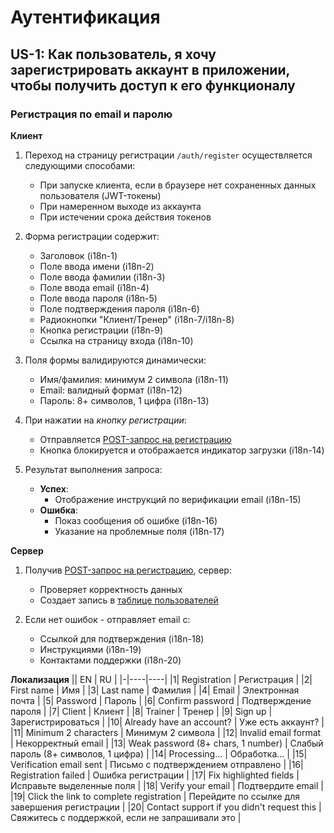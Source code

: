 # Аутентификация

## US-1: Как пользователь, я хочу зарегистрировать аккаунт в приложении, чтобы получить доступ к его функционалу

### Регистрация по email и паролю
**Клиент**  
1. Переход на страницу регистрации `/auth/register` осуществляется следующими способами: 
   - При запуске клиента, если в браузере нет сохраненных данных пользователя (JWT-токены)
   - При намеренном выходе из аккаунта
   - При истечении срока действия токенов

2. Форма регистрации содержит:  
   - Заголовок (i18n-1)  
   - Поле ввода имени (i18n-2)  
   - Поле ввода фамилии (i18n-3)  
   - Поле ввода email (i18n-4)  
   - Поле ввода пароля (i18n-5)  
   - Поле подтверждения пароля (i18n-6)  
   - Радиокнопки "Клиент/Тренер" (i18n-7/i18n-8)  
   - Кнопка регистрации (i18n-9) 
   - Ссылка на страницу входа (i18n-10)  

3. Поля формы валидируются динамически:
   - Имя/фамилия: минимум 2 символа (i18n-11)
   - Email: валидный формат (i18n-12)
   - Пароль: 8+ символов, 1 цифра (i18n-13)

4. При нажатии на *кнопку регистрации*:
   - Отправляется [POST-запрос на регистрацию](/docs/technical/auth-api.md)
   - Кнопка блокируется и отображается индикатор загрузки (i18n-14)

5. Результат выполнения запроса:  
   - **Успех**:
     - Отображение инструкций по верификации email (i18n-15)  
   - **Ошибка**:  
     - Показ сообщения об ошибке (i18n-16)  
     - Указание на проблемные поля (i18n-17)  

**Сервер**  
1. Получив [POST-запрос на регистрацию](/docs/technical/auth-api.md), сервер:  
   - Проверяет корректность данных  
   - Создает запись в [таблице пользователей](/docs/technical/db/users-table.md)  

2. Если нет ошибок - отправляет email с:
   - Ссылкой для подтверждения (i18n-18)
   - Инструкциями (i18n-19)
   - Контактами поддержки (i18n-20)

**Локализация**
|| EN | RU |
|-|----|----|
|1| Registration | Регистрация |
|2| First name | Имя |
|3| Last name | Фамилия |
|4| Email | Электронная почта |
|5| Password | Пароль |
|6| Confirm password | Подтверждение пароля |
|7| Client | Клиент |
|8| Trainer | Тренер |
|9| Sign up | Зарегистрироваться |
|10| Already have an account? | Уже есть аккаунт? |
|11| Minimum 2 characters | Минимум 2 символа |
|12| Invalid email format | Некорректный email |
|13| Weak password (8+ chars, 1 number) | Слабый пароль (8+ символов, 1 цифра) |
|14| Processing... | Обработка... |
|15| Verification email sent | Письмо с подтверждением отправлено |
|16| Registration failed | Ошибка регистрации |
|17| Fix highlighted fields | Исправьте выделенные поля |
|18| Verify your email | Подтвердите email |
|19| Click the link to complete registration | Перейдите по ссылке для завершения регистрации |
|20| Contact support if you didn't request this | Свяжитесь с поддержкой, если не запрашивали это |
